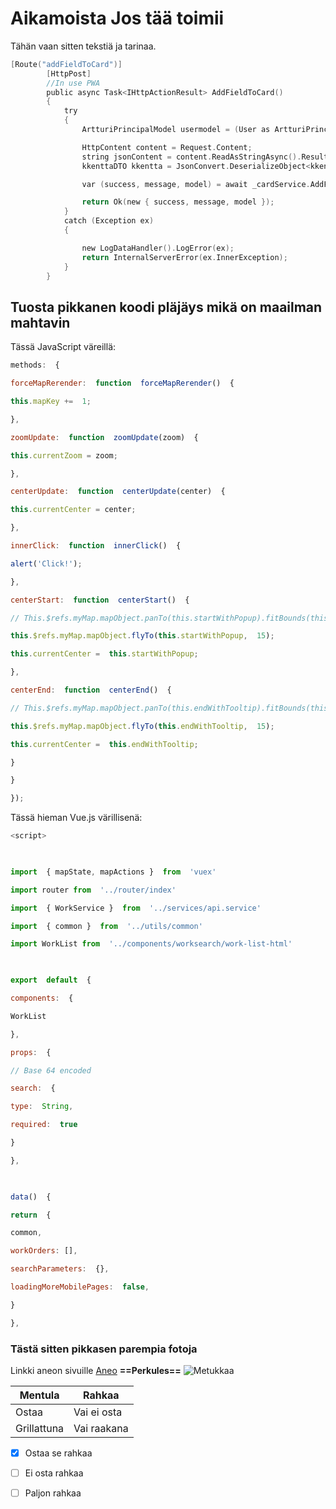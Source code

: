 ﻿# Aikamoista Jos tää toimii

Tähän vaan sitten tekstiä ja tarinaa.

```c
[Route("addFieldToCard")]
        [HttpPost]
        //In use PWA
        public async Task<IHttpActionResult> AddFieldToCard()
        {
            try
            {
                ArtturiPrincipalModel usermodel = (User as ArtturiPrincipal).ArtturiPrincipalModel;

                HttpContent content = Request.Content;
                string jsonContent = content.ReadAsStringAsync().Result;
                kkenttaDTO kkentta = JsonConvert.DeserializeObject<kkenttaDTO>(jsonContent);

                var (success, message, model) = await _cardService.AddFieldToCard(kkentta, usermodel.Username, usermodel.DefaultPlace);

                return Ok(new { success, message, model });
            }
            catch (Exception ex)
            {

                new LogDataHandler().LogError(ex);
                return InternalServerError(ex.InnerException);
            }
        }

```

## Tuosta pikkanen koodi pläjäys mikä on maailman mahtavin
Tässä JavaScript väreillä:
```js
methods:  {

forceMapRerender:  function  forceMapRerender()  {

this.mapKey +=  1;

},

zoomUpdate:  function  zoomUpdate(zoom)  {

this.currentZoom = zoom;

},

centerUpdate:  function  centerUpdate(center)  {

this.currentCenter = center;

},

innerClick:  function  innerClick()  {

alert('Click!');

},

centerStart:  function  centerStart()  {

// This.$refs.myMap.mapObject.panTo(this.startWithPopup).fitBounds(this.startWithPopup.toBounds(1000));

this.$refs.myMap.mapObject.flyTo(this.startWithPopup,  15);

this.currentCenter =  this.startWithPopup;

},

centerEnd:  function  centerEnd()  {

// This.$refs.myMap.mapObject.panTo(this.endWithTooltip).fitBounds(this.endWithTooltip.toBounds(1000));

this.$refs.myMap.mapObject.flyTo(this.endWithTooltip,  15);

this.currentCenter =  this.endWithTooltip;

}

}

});
```
Tässä hieman Vue.js värillisenä:

```js
<script>

  

import  { mapState, mapActions }  from  'vuex'

import router from  '../router/index'

import  { WorkService }  from  '../services/api.service'

import  { common }  from  '../utils/common'

import WorkList from  '../components/worksearch/work-list-html'

  

export  default  {

components:  {

WorkList

},

props:  {

// Base 64 encoded

search:  {

type:  String,

required:  true

}

},

  

data()  {

return  {

common,

workOrders: [],

searchParameters:  {},

loadingMoreMobilePages:  false,

}

},
```



### Tästä sitten pikkasen parempia fotoja

Linkki aneon sivuille [Aneo](www.aneo.fi) 
**==Perkules==**
![Metukkaa](https://is.mediadelivery.fi/img/658/4cc35d6c46bd422bb1408457f62c9b48.jpg.webp)

Mentula | Rahkaa
---------- | -------
Ostaa | Vai ei osta
Grillattuna | Vai raakana

- [x] Ostaa se rahkaa
- [ ] Ei osta rahkaa
- [ ] Paljon rahkaa


